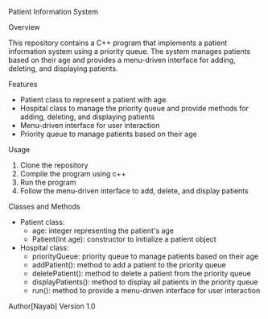 
Patient Information System

Overview

This repository contains a C++ program that implements a patient information system using a priority queue. The system manages patients based on their age and provides a menu-driven interface for adding, deleting, and displaying patients.

Features

- Patient class to represent a patient with age.
- Hospital class to manage the priority queue and provide methods for adding, deleting, and displaying patients
- Menu-driven interface for user interaction
- Priority queue to manage patients based on their age

Usage

1. Clone the repository
2. Compile the program using c++
3. Run the program
4. Follow the menu-driven interface to add, delete, and display patients

Classes and Methods

- Patient class:
    - age: integer representing the patient's age
   - Patient(int age): constructor to initialize a patient object
- Hospital class:
    - priorityQueue: priority queue to manage patients based on their age
    - addPatient(): method to add a patient to the priority queue
    - deletePatient(): method to delete a patient from the priority queue
    - displayPatients(): method to display all patients in the priority queue
    - run(): method to provide a menu-driven interface for user interaction

Author[Nayab]
Version 1.0
